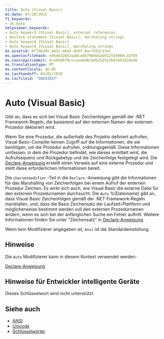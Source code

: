 ```yaml
---
title: Auto (Visual Basic)
ms.date: 07/20/2015
f1_keywords:
- vb.Auto
helpviewer_keywords:
- Auto keyword [Visual Basic], external references
- Declare statement [Visual Basic], marshaling strings
- Auto keyword [Visual Basic]
- Auto keyword [Visual Basic], marshaling strings
ms.assetid: bf79ba95-a62c-48a5-916f-0ac7a52c13ec
ms.openlocfilehash: e4beb320b3aa0cadb790dd3ab92255496bc32f05
ms.sourcegitcommit: bce0586f0cccaae6d6cbd625d5a7b824d1d3de4b
ms.translationtype: MT
ms.contentlocale: de-DE
ms.lasthandoff: 04/02/2019
ms.locfileid: "58843837"
---
```

# <a name="auto-visual-basic"></a>Auto (Visual Basic)
Gibt an, dass es sich bei Visual Basic Zeichenfolgen gemäß der .NET Framework-Regeln, die basierend auf den externen Namen der externen Prozedur deklariert wird.  
  
 Wenn Sie eine Prozedur, die außerhalb des Projekts definiert aufrufen, Visual Basic-Compiler keinen Zugriff auf die Informationen, die sie benötigen, um die Prozedur aufrufen, ordnungsgemäß. Diese Informationen umfassen, in dem die Prozedur befindet, wie dieses ermittelt wird, die Aufrufsequenz und Rückgabetyp und die Zeichenfolge festgelegt wird. Die [Declare-Anweisung](../../../visual-basic/language-reference/statements/declare-statement.md) erstellt einen Verweis auf eine externe Prozedur und stellt diese erforderlichen Informationen bereit.  
  
 Die `charsetmodifier` -Teil in die `Declare` -Anweisung gibt die Informationen für das Marshalling von Zeichenfolgen bei einem Aufruf der externen Prozedur Zeichen. Es wirkt sich auch, wie Visual Basic die externe Datei für den externen Prozedurnamen durchsucht. Die `Auto` %(Dateiname) gibt an, dass Visual Basic Zeichenfolgen gemäß der .NET Framework-Regeln marshallen, und, dass die Basis Zeichensatz der Laufzeit-Plattform und möglicherweise bestimmt werden soll den externen Prozedurnamen ändern, wenn es sich bei der anfänglichen Suche ein Fehler auftritt. Weitere Informationen finden Sie unter "Zeichensatz" in [Declare-Anweisung](../../../visual-basic/language-reference/statements/declare-statement.md).  
  
 Wenn kein Modifizierer angegeben ist, `Ansi` ist die Standardeinstellung.  
  
## <a name="remarks"></a>Hinweise  
 Die `Auto` Modifizierer kann in diesem Kontext verwendet werden:  
  
 [Declare-Anweisung](../../../visual-basic/language-reference/statements/declare-statement.md)  
  
## <a name="smart-device-developer-notes"></a>Hinweise für Entwickler intelligente Geräte  
 Dieses Schlüsselwort wird nicht unterstützt.  
  
## <a name="see-also"></a>Siehe auch

- [ANSI](../../../visual-basic/language-reference/modifiers/ansi.md)
- [Unicode](../../../visual-basic/language-reference/modifiers/unicode.md)
- [Schlüsselwörter](../../../visual-basic/language-reference/keywords/index.md)
